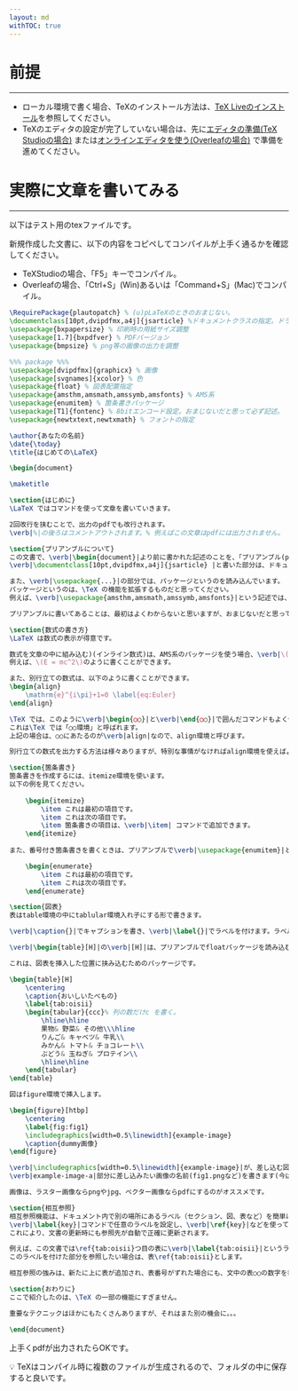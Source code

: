 ```yaml
---
layout: md
withTOC: true
---
```


# 前提

---

- ローカル環境で書く場合、TeXのインストール方法は、<span class="familylink">[TeX Liveのインストール](/TeX/TeXLive/TeXLive-install.md)</span>を参照してください。
- TeXのエディタの設定が完了していない場合は、先に<span class="familylink">[エディタの準備(TeX Studioの場合)](/TeX/TeXstudio/TeXstudio.md)</span> または<span class="familylink">[オンラインエディタを使う(Overleafの場合)](/TeX/Overleaf/Overleaf.md)</span> で準備を進めてください。

# 実際に文章を書いてみる

---

以下はテスト用のtexファイルです。

新規作成した文書に、以下の内容をコピペしてコンパイルが上手く通るかを確認してください。

- TeXStudioの場合、「F5」キーでコンパイル。
- Overleafの場合、「Ctrl+S」(Win)あるいは「Command+S」(Mac)でコンパイル。

```latex
\RequirePackage{plautopatch} % (u)pLaTeXのときのおまじない。
\documentclass[10pt,dvipdfmx,a4j]{jsarticle} %ドキュメントクラスの指定。ドライバ名(dvipdfmx)を必ずオプションに書く。
\usepackage{bxpapersize} % 印刷時の用紙サイズ調整
\usepackage[1.7]{bxpdfver} % PDFバージョン
\usepackage{bmpsize} % png等の画像の出力を調整

%%% package %%%
\usepackage[dvipdfmx]{graphicx} % 画像
\usepackage[svgnames]{xcolor} % 色
\usepackage{float} % 図表配置指定
\usepackage{amsthm,amsmath,amssymb,amsfonts} % AMS系
\usepackage{enumitem} % 箇条書きパッケージ
\usepackage[T1]{fontenc} % 8bitエンコード設定。おまじないだと思って必ず記述。
\usepackage{newtxtext,newtxmath} % フォントの指定

\author{あなたの名前}
\date{\today}
\title{はじめての\LaTeX}

\begin{document}

\maketitle

\section{はじめに}
\LaTeX ではコマンドを使って文章を書いていきます。

2回改行を挟むことで、出力のpdfでも改行されます。
\verb|%|の後ろはコメントアウトされます。% 例えばこの文章はpdfには出力されません。

\section{プリアンブルについて}
この文書で、\verb|\begin{document}|より前に書かれた記述のことを、「プリアンブル(preamble)」と言います。
\verb|\documentclass[10pt,dvipdfmx,a4j]{jsarticle} |と書いた部分は、ドキュメントクラスとよばれる\TeX のテンプレートを指定する記述です。

また、\verb|\usepackage{...}|の部分では、パッケージというのを読み込んでいます。
パッケージというのは、\TeX の機能を拡張するものだと思ってください。
例えば、\verb|\usepackage{amsthm,amsmath,amssymb,amsfonts}|という記述では、\TeX で高度な数式を書くためのAMS系パッケージ群を読み込んでいます。

プリアンブルに書いてあることは、最初はよくわからないと思いますが、おまじないだと思って記述しておいてください。

\section{数式の書き方}
\LaTeX は数式の表示が得意です。

数式を文章の中に組み込む)(インライン数式)は、AMS系のパッケージを使う場合、\verb|\(|と\verb|\)|で囲みます。
例えば、\(E = mc^2\)のように書くことができます。

また、別行立ての数式は、以下のように書くことができます。	
\begin{align}
    \mathrm{e}^{i\pi}+1=0 \label{eq:Euler}
\end{align}

\TeX では、このように\verb|\begin{○○}|と\verb|\end{○○}|で囲んだコマンドもよく使われます。
これは\TeX では「○○環境」と呼ばれます。
上記の場合は、○○にあたるのが\verb|align|なので、align環境と呼びます。

別行立ての数式を出力する方法は様々ありますが、特別な事情がなければalign環境を使えばよいです。

\section{箇条書き}
箇条書きを作成するには、itemize環境を使います。
以下の例を見てください。
    
    \begin{itemize}
        \item これは最初の項目です。
        \item これは次の項目です。
        \item 箇条書きの項目は、\verb|\item| コマンドで追加できます。
    \end{itemize}
    
また、番号付き箇条書きを書くときは、プリアンブルで\verb|\usepackage{enumitem}|としたうえで、以下のように書きます。

    \begin{enumerate}
        \item これは最初の項目です。
        \item これは次の項目です。
    \end{enumerate}

\section{図表}
表はtable環境の中にtablular環境入れ子にする形で書きます。

\verb|\caption{}|でキャプションを書き、\verb|\label{}|でラベルを付けます。ラベルは相互参照に使います。

\verb|\begin{table}[H]|の\verb|[H]|は、プリアンブルでfloatパッケージを読み込む必要があります。

これは、図表を挿入した位置に挟み込むためのパッケージです。

\begin{table}[H]
    \centering
    \caption{おいしいたべもの}
    \label{tab:oisii}
    \begin{tabular}{ccc}% 列の数だけc を書く。
        \hline\hline
        果物& 野菜& その他\\\hline
        りんご& キャベツ& 牛乳\\
        みかん& トマト& チョコレート\\
        ぶどう& 玉ねぎ& プロテイン\\
        \hline\hline
    \end{tabular}
\end{table}

図はfigure環境で挿入します。

\begin{figure}[htbp]
    \centering
    \label{fig:fig1}
    \includegraphics[width=0.5\linewidth]{example-image}
    \caption{dummy画像}
\end{figure}

\verb|\includegraphics[width=0.5\linewidth]{example-image}|が、差し込む図を指定する記述です。
\verb|example-image-a|部分に差し込みたい画像の名前(fig1.pngなど)を書きます(今はダミーの画像を入れています)。

画像は、ラスター画像ならpngやjpg、ベクター画像ならpdfにするのがオススメです。 

\section{相互参照}
相互参照機能は、ドキュメント内で別の場所にあるラベル（セクション、図、表など）を簡単に参照するための便利な機能です。
\verb|\label{key}|コマンドで任意のラベルを設定し、\verb|\ref{key}|などを使ってその場所やページ番号を参照できます。
これにより、文書の更新時にも参照先が自動で正確に更新されます。

例えば、この文書では\ref{tab:oisii}つ目の表に\verb|\label{tab:oisii}|というラベルを付けています。
このラベルを付けた部分を参照したい場合は、表\ref{tab:oisii}とします。

相互参照の強みは、新たに上に表が追加され、表番号がずれた場合にも、文中の表○○の数字を書き換える必要がないことにあります。

\section{おわりに}
ここで紹介したのは、\TeX の一部の機能にすぎません。

重要なテクニックはほかにもたくさんありますが、それはまた別の機会に。。。

\end{document}
```

上手くpdfが出力されたらOKです。

<aside>
💡 TeXはコンパイル時に複数のファイルが生成されるので、フォルダの中に保存すると良いです。

</aside>
